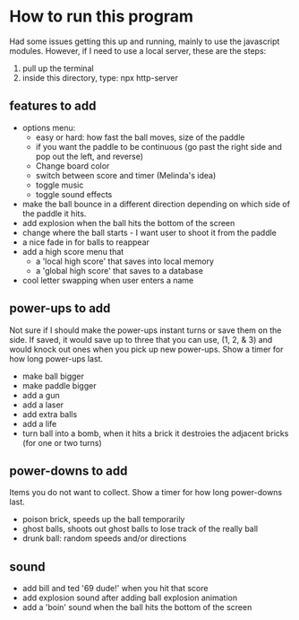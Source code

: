 # How to run this program
Had some issues getting this up and running, mainly to use the javascript modules. 
However, if I need to use a local server, these are the steps: 
1. pull up the terminal
2. inside this directory, type: npx http-server

## features to add
- options menu:
    - easy or hard: how fast the ball moves, size of the paddle
    - if you want the paddle to be continuous (go past the right side and pop out the left, and reverse)
    - Change board color
    - switch between score and timer (Melinda's idea)
    - toggle music
    - toggle sound effects
- make the ball bounce in a different direction depending on which side of the paddle it hits. 
- add explosion when the ball hits the bottom of the screen
- change where the ball starts - I want user to shoot it from the paddle
- a nice fade in for balls to reappear
- add a high score menu that
    - a 'local high score' that saves into local memory
    - a 'global high score' that saves to a database
- cool letter swapping when user enters a name


## power-ups to add
Not sure if I should make the power-ups instant turns or save them on the side. If saved, it would save up to three that you can use, (1, 2, & 3) and would knock out ones when you pick up new power-ups. Show a timer for how long power-ups last.
- make ball bigger
- make paddle bigger
- add a gun
- add a laser
- add extra balls
- add a life
- turn ball into a bomb, when it hits a brick it destroies the adjacent bricks (for one or two turns)

## power-downs to add
Items you do not want to collect. Show a timer for how long power-downs last. 
- poison brick, speeds up the ball temporarily
- ghost balls, shoots out ghost balls to lose track of the really ball
- drunk ball: random speeds and/or directions


## sound
- add bill and ted '69 dude!' when you hit that score
- add explosion sound after adding ball explosion animation
- add a 'boin' sound when the ball hits the bottom of the screen
